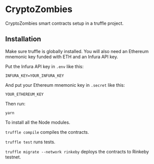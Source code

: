 # CryptoZombies

CryptoZombies smart contracts setup in a truffle project.

## Installation

Make sure truffle is globally installed. You will also need an Ethereum mnemonic key funded with ETH and an Infura API key.

Put the Infura API key in `.env` like this:

```
INFURA_KEY=YOUR_INFURA_KEY
```

And put your Ethereum mnemonic key in `.secret` like this:

```
YOUR_ETHEREUM_KEY
```

Then run:

```
yarn
```

To install all the Node modules.

`truffle compile` compiles the contracts.

`truffle test` runs tests.

`truffle migrate --network rinkeby` deploys the contracts to Rinkeby testnet.